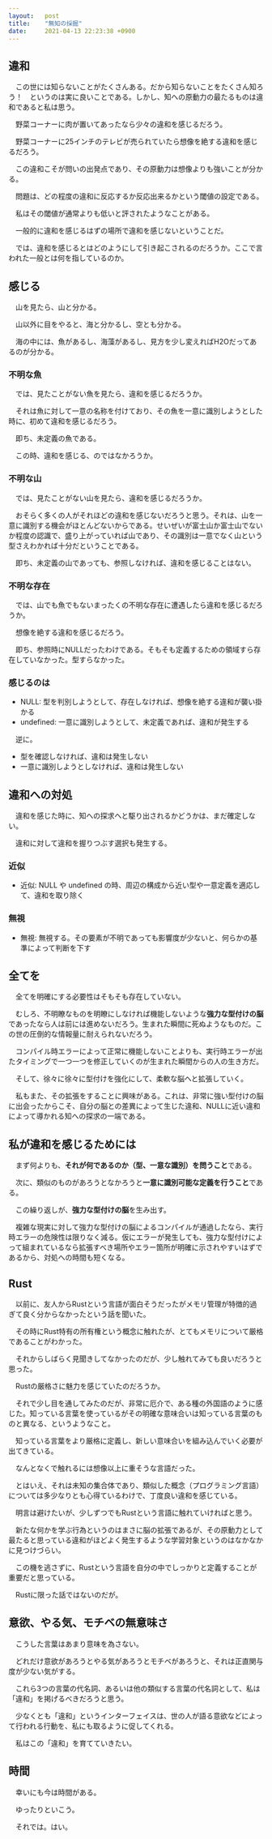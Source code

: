 ```yaml
---
layout:   post
title:    "無知の採掘"
date:     2021-04-13 22:23:38 +0900
---
```


## 違和
　この世には知らないことがたくさんある。だから知らないことをたくさん知ろう！　というのは実に良いことである。しかし、知への原動力の最たるものは違和であると私は思う。

　野菜コーナーに肉が置いてあったなら少々の違和を感じるだろう。

　野菜コーナーに25インチのテレビが売られていたら想像を絶する違和を感じるだろう。

　この違和こそが問いの出発点であり、その原動力は想像よりも強いことが分かる。

　問題は、どの程度の違和に反応するか反応出来るかという閾値の設定である。

　私はその閾値が通常よりも低いと評されたようなことがある。

　一般的に違和を感じるはずの場所で違和を感じないということだ。

　では、違和を感じるとはどのようにして引き起こされるのだろうか。ここで言われた一般とは何を指しているのか。

## 感じる
　山を見たら、山と分かる。

　山以外に目をやると、海と分かるし、空とも分かる。

　海の中には、魚があるし、海藻があるし、見方を少し変えればH2Oだってあるのが分かる。

### 不明な魚
　では、見たことがない魚を見たら、違和を感じるだろうか。

　それは魚に対して一意の名称を付けており、その魚を一意に識別しようとした時に、初めて違和を感じるだろう。

　即ち、未定義の魚である。

　この時、違和を感じる、のではなかろうか。

### 不明な山
　では、見たことがない山を見たら、違和を感じるだろうか。

　おそらく多くの人がそれほどの違和を感じないだろうと思う。それは、山を一意に識別する機会がほとんどないからである。せいぜいが富士山か富士山でないか程度の認識で、盛り上がっていれば山であり、その識別は一意でなく山という型さえわかれば十分だということである。

　即ち、未定義の山であっても、参照しなければ、違和を感じることはない。

### 不明な存在
　では、山でも魚でもないまったくの不明な存在に遭遇したら違和を感じるだろうか。

　想像を絶する違和を感じるだろう。

　即ち、参照時にNULLだったわけである。そもそも定義するための領域すら存在していなかった。型すらなかった。

### 感じるのは
- NULL: 型を判別しようとして、存在しなければ、想像を絶する違和が襲い掛かる
- undefined: 一意に識別しようとして、未定義であれば、違和が発生する

　逆に。

- 型を確認しなければ、違和は発生しない
- 一意に識別しようとしなければ、違和は発生しない

## 違和への対処
　違和を感じた時に、知への探求へと駆り出されるかどうかは、まだ確定しない。

　違和に対して違和を握りつぶす選択も発生する。

### 近似
- 近似: NULL や undefined の時、周辺の構成から近い型や一意定義を適応して、違和を取り除く

### 無視
- 無視: 無視する。その要素が不明であっても影響度が少ないと、何らかの基準によって判断を下す

## 全てを
　全てを明確にする必要性はそもそも存在していない。

　むしろ、不明瞭なものを明瞭にしなければ機能しないような**強力な型付けの脳**であったなら人は前には進めないだろう。生まれた瞬間に死ぬようなものだ。この世の圧倒的な情報量に耐えられないだろう。

　コンパイル時エラーによって正常に機能しないことよりも、実行時エラーが出たタイミングで一つ一つを修正していくのが生まれた瞬間からの人の生き方だ。

　そして、徐々に徐々に型付けを強化にして、柔軟な脳へと拡張していく。

　私もまた、その拡張をすることに興味がある。これは、非常に強い型付けの脳に出会ったからこそ、自分の脳との差異によって生じた違和、NULLに近い違和によって導かれる知への探求の一端である。

## 私が違和を感じるためには
　まず何よりも、**それが何であるのか（型、一意な識別）を問うこと**である。

　次に、類似のものがあろうとなかろうと**一意に識別可能な定義を行うこと**である。

　この繰り返しが、**強力な型付けの脳**を生み出す。

　複雑な現実に対して強力な型付けの脳によるコンパイルが通過したなら、実行時エラーの危険性は限りなく減る。仮にエラーが発生しても、強力な型付けによって組まれているなら拡張すべき場所やエラー箇所が明確に示されやすいはずであるから、対処への時間も短くなる。

## Rust
　以前に、友人からRustという言語が面白そうだったがメモリ管理が特徴的過ぎて良く分からなかったという話を聞いた。

　その時にRust特有の所有権という概念に触れたが、とてもメモリについて厳格であることがわかった。

　それからしばらく見聞きしてなかったのだが、少し触れてみても良いだろうと思った。

　Rustの厳格さに魅力を感じていたのだろうか。

　それで少し目を通してみたのだが、非常に厄介で、ある種の外国語のように感じた。知っている言葉を使っているがその明確な意味合いは知っている言葉のものと異なる、というようなこと。

　知っている言葉をより厳格に定義し、新しい意味合いを組み込んでいく必要が出てきている。

　なんとなくで触れるには想像以上に重そうな言語だった。

　とはいえ、それは未知の集合体であり、類似した概念（プログラミング言語）については多少なりとも心得ているわけで、丁度良い違和を感じている。

　明言は避けたいが、少しずつでもRustという言語に触れていければと思う。

　新たな何かを学ぶ行為というのはまさに脳の拡張であるが、その原動力として最たると思っている違和がほどよく発生するような学習対象というのはなかなかに見つけづらい。

　この機を逃さずに、Rustという言語を自分の中でしっかりと定義することが重要だと思っている。

　Rustに限った話ではないのだが。

## 意欲、やる気、モチベの無意味さ
　こうした言葉はあまり意味を為さない。

　どれだけ意欲があろうとやる気があろうとモチベがあろうと、それは正直関与度が少ない気がする。

　これら3つの言葉の代名詞、あるいは他の類似する言葉の代名詞として、私は「違和」を掲げるべきだろうと思う。

　少なくとも「違和」というインターフェイスは、世の人が語る意欲などによって行われる行動を、私にも取るように促してくれる。

　私はこの「違和」を育てていきたい。

## 時間
　幸いにも今は時間がある。

　ゆったりといこう。

　それでは。はい。